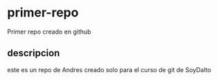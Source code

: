 # primer-repo
Primer repo creado en github

## descripcion
este es un repo de Andres creado solo para el curso de git de SoyDalto
